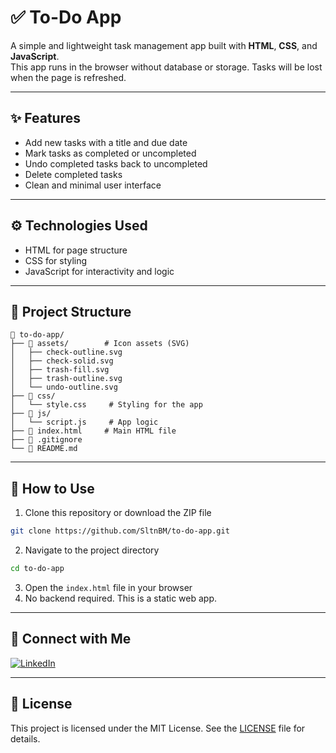 # ✅ To-Do App
A simple and lightweight task management app built with **HTML**, **CSS**, and **JavaScript**.  
This app runs in the browser without database or storage. Tasks will be lost when the page is refreshed.

---

## ✨ Features
- Add new tasks with a title and due date
- Mark tasks as completed or uncompleted
- Undo completed tasks back to uncompleted
- Delete completed tasks
- Clean and minimal user interface

---

## ⚙️ Technologies Used
- HTML for page structure
- CSS for styling
- JavaScript for interactivity and logic

---

## 📁 Project Structure
```plaintext
📂 to-do-app/
├── 📂 assets/        # Icon assets (SVG)
│   ├── check-outline.svg
│   ├── check-solid.svg
│   ├── trash-fill.svg
│   ├── trash-outline.svg
│   └── undo-outline.svg
├── 📂 css/
│   └── style.css     # Styling for the app
├── 📂 js/
│   └── script.js     # App logic
├── 📄 index.html     # Main HTML file
├── 📄 .gitignore
└── 📄 README.md
```

---

## 🚀 How to Use
1. Clone this repository or download the ZIP file
```bash
git clone https://github.com/SltnBM/to-do-app.git
```
2. Navigate to the project directory
```bash
cd to-do-app
```
3. Open the `index.html` file in your browser
4. No backend required. This is a static web app.

---

## 🤝 Connect with Me
[![LinkedIn](https://img.shields.io/badge/LinkedIn-Sultan%20Badra-blue?logo=linkedin&logoColor=white&style=flat-square)](https://www.linkedin.com/in/sultan-badra)

---

## 📄 License
This project is licensed under the MIT License. See the [LICENSE](./LICENSE) file for details.
